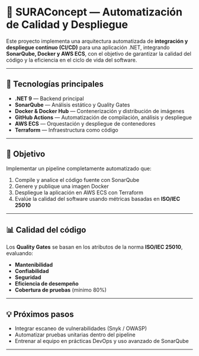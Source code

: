 # 🧩 SURAConcept — Automatización de Calidad y Despliegue

Este proyecto implementa una arquitectura automatizada de **integración y despliegue continuo (CI/CD)** para una aplicación .NET, integrando **SonarQube, Docker y AWS ECS**, con el objetivo de garantizar la calidad del código y la eficiencia en el ciclo de vida del software.

---

## 🚀 Tecnologías principales
- **.NET 9** — Backend principal  
- **SonarQube** — Análisis estático y Quality Gates  
- **Docker & Docker Hub** — Contenerización y distribución de imágenes  
- **GitHub Actions** — Automatización de compilación, análisis y despliegue  
- **AWS ECS** — Orquestación y despliegue de contenedores  
- **Terraform** — Infraestructura como código  

---

## 🧠 Objetivo
Implementar un pipeline completamente automatizado que:  
1. Compile y analice el código fuente con SonarQube  
2. Genere y publique una imagen Docker  
3. Despliegue la aplicación en AWS ECS con Terraform  
4. Evalúe la calidad del software usando métricas basadas en **ISO/IEC 25010**

---

## 📊 Calidad del código
Los **Quality Gates** se basan en los atributos de la norma **ISO/IEC 25010**, evaluando:

- **Mantenibilidad**  
- **Confiabilidad**  
- **Seguridad**  
- **Eficiencia de desempeño**  
- **Cobertura de pruebas** (mínimo 80%)

---

## 💡 Próximos pasos
- Integrar escaneo de vulnerabilidades (Snyk / OWASP)  
- Automatizar pruebas unitarias dentro del pipeline  
- Entrenar al equipo en prácticas DevOps y uso avanzado de SonarQube  

---
